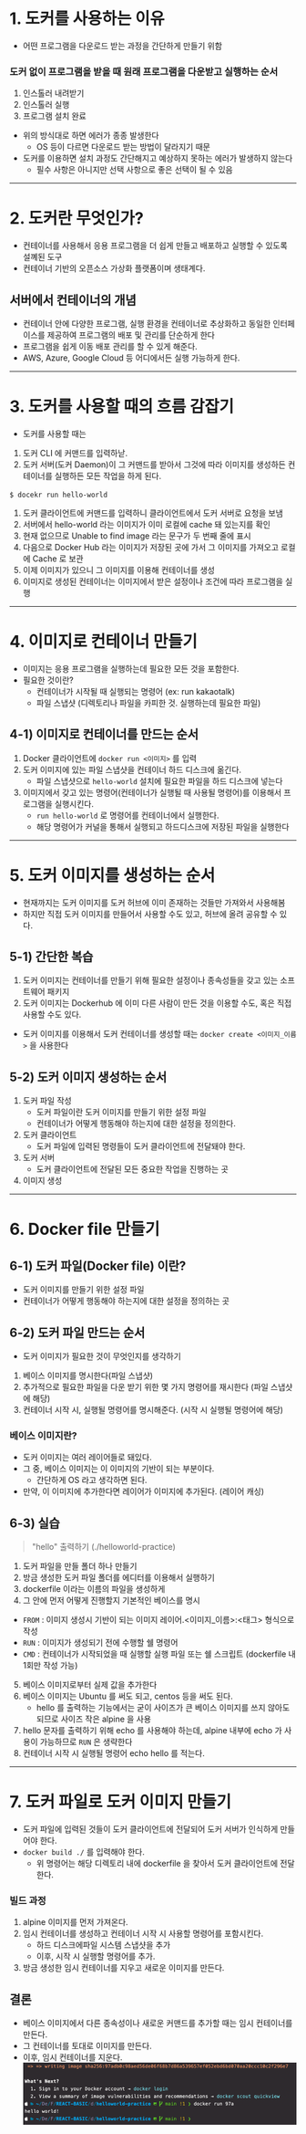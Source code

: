 # 1. 도커를 사용하는 이유
- 어떤 프로그램을 다운로드 받는 과정을 간단하게 만들기 위함

### 도커 없이 프로그램을 받을 때 원래 프로그램을 다운받고 실행하는 순서
1. 인스톨러 내려받기
2. 인스톨러 실행
3. 프로그램 설치 완료

- 위의 방식대로 하면 에러가 종종 발생한다
    - OS 등이 다르면 다운로드 받는 방법이 달라지기 때문
- 도커를 이용하면 설치 과정도 간단해지고 예상하지 못하는 에러가 발생하지 않는다
  - 필수 사항은 아니지만 선택 사항으로 좋은 선택이 될 수 있음

---
# 2. 도커란 무엇인가?
- 컨테이너를 사용해서 응용 프로그램을 더 쉽게 만들고 배포하고 실행할 수 있도록 설꼐된 도구
- 컨테이너 기반의 오픈소스 가상화 플랫폼이며 생태계다.

## 서버에서 컨테이너의 개념
- 컨테이너 안에 다양한 프로그램, 실행 환경을 컨테이너로 추상화하고 동일한 인터페이스를 제공하여 프로그램의 배포 및 관리를 단순하게 한다
- 프로그램을 쉽게 이동 배포 관리를 할 수 있게 해준다.
- AWS, Azure, Google Cloud 등 어디에서든 실행 가능하게 한다.

---
# 3. 도커를 사용할 때의 흐름 감잡기
- 도커를 사용할 때는
 1. 도커 CLI 에 커맨드를 입력하낟.
 2. 도커 서버(도커 Daemon)이 그 커맨드를 받아서 그것에 따라 이미지를 생성하든 컨테이너를 실행하든 모든 작업을 하게 된다.

`$ docekr run hello-world`
1. 도커 클라이언트에 커맨드를 입력하니 클라이언트에서 도커 서버로 요청을 보냄
2. 서버에서 hello-world 라는 이미지가 이미 로컬에 cache 돼 있는지를 확인
3. 현재 없으므로 Unable to find image 라는 문구가 두 번째 줄에 표시 
4. 다음으로 Docker Hub 라는 이미지가 저장된 곳에 가서 그 이미지를 가져오고 로컬에 Cache 로 보관 
5. 이제 이미지가 있으니 그 이미지를 이용해 컨테이너를 생성 
6. 이미지로 생성된 컨테이너는 이미지에서 받은 설정이나 조건에 따라 프로그램을 실행

---
# 4. 이미지로 컨테이너 만들기
- 이미지는 응용 프로그램을 실행하는데 필요한 모든 것을 포함한다.
- 필요한 것이란?
  - 컨테이너가 시작될 때 실행되는 명령어 (ex: run kakaotalk)
  - 파일 스냅샷 (디렉토리나 파일을 카피한 것. 실행하는데 필요한 파일)

## 4-1) 이미지로 컨테이너를 만드는 순서
1. Docker 클라이언트에 `docker run <이미지>` 를 입력
2. 도커 이미지에 있는 파일 스냅샷을 컨테이너 하드 디스크에 옮긴다.
   - 파일 스냅샷으로 `hello-world` 설치에 필요한 파일을 하드 디스크에 넣는다
3. 이미지에서 갖고 있는 명령어(컨테이너가 실행될 때 사용될 명령어)를 이용해서 프로그램을 실행시킨다.
   - `run hello-world` 로 명령어를 컨테이너에서 실행한다.
   - 해당 명령어가 커널을 통해서 실행되고 하드디스크에 저장된 파일을 실행한다

---
# 5. 도커 이미지를 생성하는 순서
- 현재까지는 도커 이미지를 도커 허브에 이미 존재하는 것들만 가져와서 사용해봄
- 하지만 직접 도커 이미지를 만들어서 사용할 수도 있고, 허브에 올려 공유할 수 있다.

## 5-1) 간단한 복습
1. 도커 이미지는 컨테이너를 만들기 위해 필요한 설정이나 종속성들을 갖고 있는 소프트웨어 패키지
2. 도커 이미지는 Dockerhub 에 이미 다른 사람이 만든 것을 이용할 수도, 혹은 직접 사용할 수도 있다.

- 도커 이미지를 이용해서 도커 컨테이너를 생성할 때는 `docker create <이미지_이름>` 을 사용한다

## 5-2) 도커 이미지 생성하는 순서
1. 도커 파일 작성
   - 도커 파일이란 도커 이미지를 만들기 위한 설정 파일
   - 컨테이너가 어떻게 행동해야 하는지에 대한 설정을 정의한다.
2. 도커 클라이언트
   - 도커 파일에 입력된 명령들이 도커 클라이언트에 전달돼야 한다.
3. 도커 서버
   - 도커 클라이언트에 전달된 모든 중요한 작업을 진행하는 곳
4. 이미지 생성

--- 
# 6. Docker file 만들기
## 6-1) 도커 파일(Docker file) 이란?
- 도커 이미지를 만들기 위한 설정 파일
- 컨테이너가 어떻게 행동해야 하는지에 대한 설정을 정의하는 곳

## 6-2) 도커 파일 만드는 순서
- 도커 이미지가 필요한 것이 무엇인지를 생각하기
1. 베이스 이미지를 명시한다(파일 스냅샷)
2. 추가적으로 필요한 파일을 다운 받기 위한 몇 가지 명령어를 재시한다 (파일 스냅샷에 해당)
3. 컨테이너 시작 시, 실행될 명령어를 명시해준다. (시작 시 실행될 명령어에 해당)

### 베이스 이미지란?
- 도커 이미지는 여러 레이어들로 돼있다.
- 그 중, 베이스 이미지는 이 이미지의 기반이 되는 부분이다.
  - 간단하게 OS 라고 생각하면 된다.
- 만약, 이 이미지에 추가한다면 레이어가 이미지에 추가된다. (레이어 캐싱)

## 6-3) 실습
> "hello" 출력하기 (./helloworld-practice)

1. 도커 파일을 만들 폴더 하나 만들기
2. 방금 생성한 도커 파일 폴더를 에디터를 이용해서 실행하기
3. dockerfile 이라는 이름의 파일을 생성하게
4. 그 안에 먼저 어떻게 진행할지 기본적인 베이스를 명시
  - `FROM` : 이미지 생성시 기반이 되는 이미지 레이어.<이미지_이름>:<태그> 형식으로 작성
  - `RUN` : 이미지가 생성되기 전에 수행할 쉘 명령어
  - `CMD` : 컨테이너가 시작되었을 때 실행할 실행 파일 또는 쉘 스크립트 (dockerfile 내 1회만 작성 가능)
5. 베이스 이미지로부터 실제 값을 추가한다
6. 베이스 이미지는 Ubuntu 를 써도 되고, centos 등을 써도 된다.
   - hello 를 출력하는 기능에서는 굳이 사이즈가 큰 베이스 이미지를 쓰지 않아도 되므로 사이즈 작은 alpine 을 사용
7. hello 문자를 출력하기 위해 echo 를 사용해야 하는데, alpine 내부에 echo 가 사용이 가능하므로 `RUN` 은 생략한다
8. 컨테이너 시작 시 실행될 명령어 echo hello 를 적는다.


---

# 7. 도커 파일로 도커 이미지 만들기
- 도커 파일에 입력된 것들이 도커 클라이언트에 전달되어 도커 서버가 인식하게 만들어야 한다.
- `docker build ./` 를 입력해야 한다.
  - 위 명령어는 해당 디렉토리 내에 dockerfile 을 찾아서 도커 클라이언트에 전달한다.

### 빌드 과정
1. alpine 이미지를 먼저 가져온다.
2. 임시 컨테이너를 생성하고 컨테이너 시작 시 사용할 명령어를 포함시킨다.
   - 하드 디스크에파일 시스템 스냅샷을 추가
   - 이후, 시작 시 실행할 명령어를 추가.
3. 방금 생성한 임시 컨테이너를 지우고 새로운 이미지를 만든다.

## 결론
- 베이스 이미지에서 다른 종속성이나 새로운 커맨드를 추가할 때는 임시 컨테이너를 만든다.
- 그 컨테이너를 토대로 이미지를 만든다.
- 이후, 임시 컨테이너를 지운다.
![docker-run.png](./img/docker-run.png)
